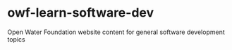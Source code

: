 # owf-learn-software-dev
Open Water Foundation website content for general software development topics
